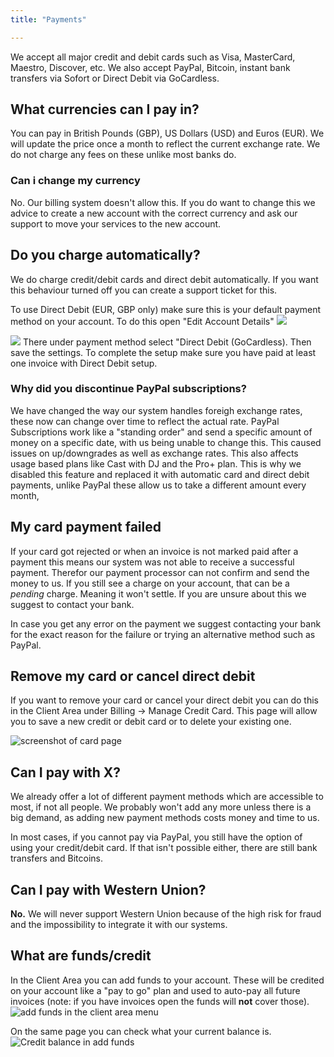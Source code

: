 ```yaml
---
title: "Payments"

---
```

We accept all major credit and debit cards such as Visa, MasterCard, Maestro, Discover, etc. We also accept PayPal, Bitcoin,  instant bank transfers via Sofort or Direct Debit via GoCardless. 

## What currencies can I pay in?

You can pay in British Pounds (GBP), US Dollars (USD) and Euros (EUR). We will update the price once a month to reflect the current exchange rate. We do not charge any fees on these unlike most banks do. 

### Can i change my currency

No. Our billing system doesn't allow this. If you do want to change this we advice to create a new account with the correct currency and ask our support to move your services to the new account. 

## Do you charge automatically?

We do charge credit/debit cards and direct debit automatically. If you want this behaviour turned off you can create a support ticket for this.

To use Direct Debit (EUR, GBP only) make sure this is your default payment method on your account. To do this open "Edit Account Details"
![](https://images.shoutca.st/5c29ba6-Screenshot_from_2017-07-26_11-47-49.png)

![](https://images.shoutca.st/bcff611-Screenshot_from_2017-07-26_11-47-07.png)
There under payment method select "Direct Debit (GoCardless). Then save the settings.
To complete the setup make sure you have paid at least one invoice with Direct Debit setup. 

### Why did you discontinue PayPal subscriptions?

We have changed the way our system handles foreigh exchange rates, these now can change over time to reflect the actual rate. PayPal Subscriptions work like a "standing order" and send a specific amount of money on a specific date, with us being unable to change this. This caused issues on up/downgrades as well as exchange rates. This also affects usage based plans like Cast with DJ and the Pro+ plan. This is why we disabled this feature and replaced it with automatic card and direct debit payments, unlike PayPal these allow us to take a different amount every month,

## My card payment failed

If your card got rejected or when an invoice is not marked paid after a payment this means our system was not able to receive a successful payment. Therefor our payment processor can not confirm and send the money to us. 
If you still see a charge on your account, that can be a *pending* charge. Meaning it won't settle. If you are unsure about this we suggest to contact your bank. 

In case you get any error on the payment we suggest contacting your bank for the exact reason for the failure or trying an alternative method such as PayPal.

## Remove my card or cancel direct debit

If you want to remove your card or cancel your direct debit you can do this in the Client Area under Billing -> Manage Credit Card. This page will allow you to save a new credit or debit card or to delete your existing one.

![screenshot of card page](https://images.shoutca.st/Screenshot%20from%202018-07-30%2009-55-15.png)

## Can I pay with X?

We already offer a lot of different payment methods which are accessible to most, if not all people. We probably won't add any more unless there is a big demand, as adding new payment methods costs money and time to us.

In most cases, if you cannot pay via PayPal, you still have the option of using your credit/debit card. If that isn't possible either, there are still bank transfers and Bitcoins.

## Can I pay with Western Union?

**No.** We will never support Western Union because of the high risk for fraud and the impossibility to integrate it with our systems.

## What are funds/credit

In the Client Area you can add funds to your account. These will be credited on your account like a "pay to go" plan and used to auto-pay all future invoices (note: if you have invoices open the funds will **not** cover those). 
![add funds in the client area menu](https://images.shoutca.st/b64be2c-Schermafbeelding_2017-03-03_om_09.07.00.png)

On the same page you can check what your current balance is. 
![Credit balance in add funds](https://images.shoutca.st/Screenshot%20from%202018-07-24%2018-14-55.png)


